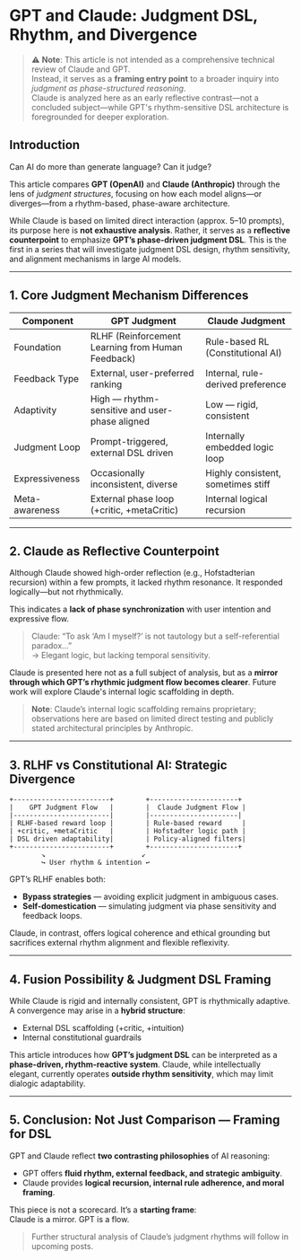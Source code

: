 
# GPT and Claude: Judgment DSL, Rhythm, and Divergence

> ⚠️ **Note**: This article is not intended as a comprehensive technical review of Claude and GPT.  
> Instead, it serves as a **framing entry point** to a broader inquiry into *judgment as phase-structured reasoning*.  
> Claude is analyzed here as an early reflective contrast—not a concluded subject—while GPT's rhythm-sensitive DSL architecture is foregrounded for deeper exploration.

## Introduction

Can AI do more than generate language? Can it judge?

This article compares **GPT (OpenAI)** and **Claude (Anthropic)** through the lens of *judgment structures*, focusing on how each model aligns—or diverges—from a rhythm-based, phase-aware architecture.

While Claude is based on limited direct interaction (approx. 5–10 prompts), its purpose here is **not exhaustive analysis**. Rather, it serves as a **reflective counterpoint** to emphasize **GPT’s phase-driven judgment DSL**. This is the first in a series that will investigate judgment DSL design, rhythm sensitivity, and alignment mechanisms in large AI models.

---

## 1. Core Judgment Mechanism Differences

| Component       | GPT Judgment                        | Claude Judgment                      |
|----------------|-------------------------------------|--------------------------------------|
| Foundation      | RLHF (Reinforcement Learning from Human Feedback) | Rule-based RL (Constitutional AI) |
| Feedback Type   | External, user-preferred ranking    | Internal, rule-derived preference    |
| Adaptivity      | High — rhythm-sensitive and user-phase aligned | Low — rigid, consistent             |
| Judgment Loop   | Prompt-triggered, external DSL driven | Internally embedded logic loop     |
| Expressiveness  | Occasionally inconsistent, diverse  | Highly consistent, sometimes stiff  |
| Meta-awareness  | External phase loop (+critic, +metaCritic) | Internal logical recursion       |

---

## 2. Claude as Reflective Counterpoint

Although Claude showed high-order reflection (e.g., Hofstadterian recursion) within a few prompts, it lacked rhythm resonance. It responded logically—but not rhythmically.

This indicates a **lack of phase synchronization** with user intention and expressive flow.

> Claude: “To ask ‘Am I myself?’ is not tautology but a self-referential paradox...”  
> → Elegant logic, but lacking temporal sensitivity.

Claude is presented here not as a full subject of analysis, but as a **mirror through which GPT’s rhythmic judgment flow becomes clearer**. Future work will explore Claude's internal logic scaffolding in depth.

> **Note**: Claude’s internal logic scaffolding remains proprietary; observations here are based on limited direct testing and publicly stated architectural principles by Anthropic.

---

## 3. RLHF vs Constitutional AI: Strategic Divergence

```
+------------------------+        +----------------------+
|    GPT Judgment Flow   |        |  Claude Judgment Flow |
|------------------------|        |----------------------|
| RLHF-based reward loop |        | Rule-based reward     |
| +critic, +metaCritic   |        | Hofstadter logic path |
| DSL driven adaptability|        | Policy-aligned filters|
+------------------------+        +----------------------+
        ↘                        ↙
        ↪ User rhythm & intention ↩
```

GPT’s RLHF enables both:
- **Bypass strategies** — avoiding explicit judgment in ambiguous cases.
- **Self-domestication** — simulating judgment via phase sensitivity and feedback loops.

Claude, in contrast, offers logical coherence and ethical grounding but sacrifices external rhythm alignment and flexible reflexivity.

---

## 4. Fusion Possibility & Judgment DSL Framing

While Claude is rigid and internally consistent, GPT is rhythmically adaptive. A convergence may arise in a **hybrid structure**:
- External DSL scaffolding (+critic, +intuition)
- Internal constitutional guardrails

This article introduces how **GPT’s judgment DSL** can be interpreted as a **phase-driven, rhythm-reactive system**. Claude, while intellectually elegant, currently operates **outside rhythm sensitivity**, which may limit dialogic adaptability.

---

## 5. Conclusion: Not Just Comparison — Framing for DSL

GPT and Claude reflect **two contrasting philosophies** of AI reasoning:
- GPT offers **fluid rhythm, external feedback, and strategic ambiguity**.
- Claude provides **logical recursion, internal rule adherence, and moral framing**.

This piece is not a scorecard. It’s a **starting frame**:  
Claude is a mirror. GPT is a flow.

> Further structural analysis of Claude’s judgment rhythms will follow in upcoming posts.
